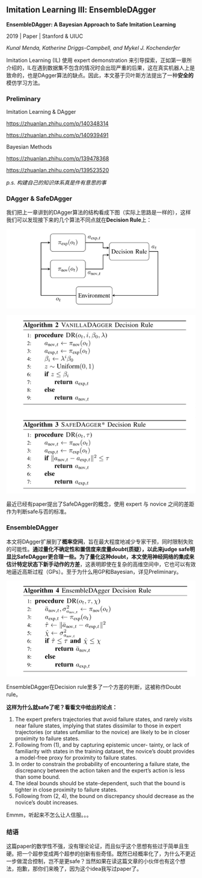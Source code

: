 ## Imitation Learning Ⅲ: EnsembleDAgger 

**EnsembleDAgger: A Bayesian Approach to Safe Imitation Learning**

2019 | Paper | Stanford & UIUC

*Kunal Menda, Katherine Driggs-Campbell, and Mykel J. Kochenderfer*

Imitation Learning (IL) 使用 expert demonstration 来引导探索，正如第一章所介绍的，IL在遇到数据集不包含的情况时会出现严重的后果，这在真实机器人上是致命的，也是DAgger算法的缺点。因此，本文基于贝叶斯方法提出了一种**安全的**模仿学习方法。

### Preliminary

Imitation Learning & DAgger

https://zhuanlan.zhihu.com/p/140348314

https://zhuanlan.zhihu.com/p/140939491

Bayesian Methods

https://zhuanlan.zhihu.com/p/139478368

https://zhuanlan.zhihu.com/p/139523520

*p.s. 构建自己的知识体系真是件有意思的事*

### DAgger & SafeDAgger

我们把上一章讲到的DAgger算法的结构看成下图（实际上思路是一样的），这样我们可以发现接下来的几个算法不同点就在**Decision Rule**上：

![image-20200514223244922](./03EnsembleDAgger.assets/image-20200514223244922.png)

![image-20200514131357018](./EnsembleDAgger.assets/image-20200514131357018.png)

最近已经有paper提出了SafeDAgger的概念，使用 expert 与 novice 之间的差距作为判断safe与否的标准。

### EnsembleDAgger

本文将DAgger扩展到了**概率空间**，旨在最大程度地减少专家干预，同时限制失败的可能性。**通过量化不确定性和置信度来度量*doubt*(质疑），以此来judge safe明显比SafeDAgger更合理一些。**为了量化这种doubt，本文使用神经网络的集成来估计特定状态下新手动作的**方差**，这表明即使在复杂的高维空间中，它也可以有效地逼近高斯过程（GPs）。至于为什么用GP和Bayesian，详见Preliminary。

![image-20200514131458469](./EnsembleDAgger.assets/image-20200514131458469.png)

EnsembleDAgger在Decision rule里多了一个方差的判断，这被称作Doubt rule。

**这样为什么就safe了呢？看看文中给出的论点：**

1. The expert prefers trajectories that avoid failure states, and rarely visits near failure states, implying that states dissimilar to those in expert trajectories (or states unfamiliar to the novice) are likely to be in closer proximity to failure states.
2. Following from (1), and by capturing epistemic uncer- tainty, or lack of familiarity with states in the training dataset, the novice’s doubt provides a model-free proxy for proximity to failure states.
3. In order to constrain the probability of encountering a failure state, the discrepancy between the action taken and the expert’s action is less than some bound.
4. The ideal bounds should be state-dependent, such that the bound is tighter in close proximity to failure states.
5. Following from (2, 4), the bound on discrepancy should decrease as the novice’s doubt increases.

Emmm，听起来不怎么让人信服。。。

### 结语

这篇paper的数学性不强，没有理论论证，而且似乎这个思想有些过于简单且生硬。把一个超参变成两个超参的创新有些奇怪。既然已经概率化了，为什么不更近一步做混合控制，岂不是更safe？当然如果在读这篇文章的小伙伴也有这个想法，抱歉，那你们来晚了，因为这个idea我写过paper了。

